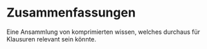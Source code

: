 # Zusammenfassungen
Eine Ansammlung von komprimierten wissen, welches durchaus für Klausuren relevant sein könnte.
